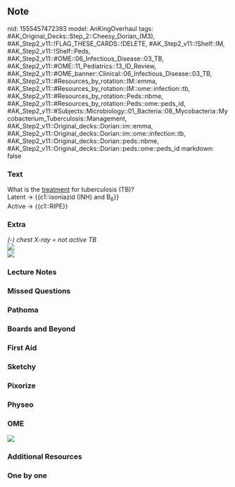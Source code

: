 ## Note
nid: 1555457472393
model: AnKingOverhaul
tags: #AK_Original_Decks::Step_2::Cheesy_Dorian_(M3), #AK_Step2_v11::!FLAG_THESE_CARDS::!DELETE, #AK_Step2_v11::!Shelf::IM, #AK_Step2_v11::!Shelf::Peds, #AK_Step2_v11::#OME::06_Infectious_Disease::03_TB, #AK_Step2_v11::#OME::11_Pediatrics::13_ID_Review, #AK_Step2_v11::#OME_banner::Clinical::06_Infectious_Disease::03_TB, #AK_Step2_v11::#Resources_by_rotation::IM::emma, #AK_Step2_v11::#Resources_by_rotation::IM::ome::infection::tb, #AK_Step2_v11::#Resources_by_rotation::Peds::nbme, #AK_Step2_v11::#Resources_by_rotation::Peds::ome::peds_id, #AK_Step2_v11::#Subjects::Microbiology::01_Bacteria::08_Mycobacteria::Mycobacterium_Tuberculosis::Management, #AK_Step2_v11::Original_decks::Dorian::im::emma, #AK_Step2_v11::Original_decks::Dorian::im::ome::infection::tb, #AK_Step2_v11::Original_decks::Dorian::peds::nbme, #AK_Step2_v11::Original_decks::Dorian::peds::ome::peds_id
markdown: false

### Text
<div>
  What is the <u>treatment</u> for tuberculosis (TB)?
</div>
<div>
  Latent → {{c1::isoniazid (INH) and B<sub>6</sub>}}
</div>
<div>
  Active → {{c1::RIPE}}
</div>

### Extra
<div>
  <i>(-) chest X-ray = not active TB</i>
</div>
<div>
  <b><i><img src="paste-2495302984531969.jpg"></i></b>
</div>
<div><img src="paste-6174071322574849.jpg"></div>

### Lecture Notes


### Missed Questions


### Pathoma


### Boards and Beyond


### First Aid


### Sketchy


### Pixorize


### Physeo


### OME
<div class="ome-widget">
  <a href=
  "https://onlinemeded.org/spa/infectious-disease/tb/acquire?ref=anki">
  <img src="_OME_AnkiFlashcards_Lesson_6.png"></a>
</div>

### Additional Resources


### One by one

